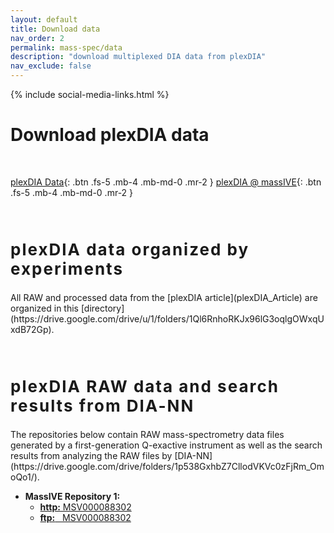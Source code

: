 ```yaml
---
layout: default
title: Download data
nav_order: 2
permalink: mass-spec/data
description: "download multiplexed DIA data from plexDIA"
nav_exclude: false
---
```

{% include social-media-links.html %}

# Download plexDIA data

&nbsp;

[plexDIA Data]({{site.baseurl}}#plexDIA-data){: .btn .fs-5 .mb-4 .mb-md-0 .mr-2 }
[plexDIA @ massIVE]({{site.baseurl}}#RAW-data){: .btn .fs-5 .mb-4 .mb-md-0 .mr-2 }

&nbsp;

<h2 style="letter-spacing: 2px; font-size: 26px;" id="plexDIA-data" >plexDIA data organized by experiments</h2>
All RAW and processed data from the [plexDIA article](plexDIA_Article) are organized in this [directory](https://drive.google.com/drive/u/1/folders/1Ql6RnhoRKJx96lG3oqlgOWxqUxdB72Gp).   




&nbsp;


<h2 style="letter-spacing: 2px; font-size: 26px;" id="RAW-data" >plexDIA RAW data and search results from DIA-NN</h2>
The repositories below contain RAW mass-spectrometry data files generated by a first-generation Q-exactive instrument as well as the search results from analyzing the  RAW files by [DIA-NN](https://drive.google.com/drive/folders/1p538GxhbZ7CllodVKVc0zFjRm_OmoQo1/).


* **MassIVE Repository 1:**
  - [**http:**  MSV000088302](https://massive.ucsd.edu/ProteoSAFe/dataset.jsp?task=8b0a2f5b2fc84964b4bd4ee64fc84d25)
  - [**ftp:** &nbsp; MSV000088302](ftp://massive.ucsd.edu/MSV000088302)



[plexDIA_Article]: https://doi.org/10.1101/2021.11.04.467007 "Multiplexed data-independent acquisition by plexDIA"

&nbsp;


&nbsp;  

&nbsp;

&nbsp;  

&nbsp;

&nbsp;

&nbsp;

&nbsp;

&nbsp;

&nbsp;

&nbsp;

&nbsp;

&nbsp;

&nbsp;

&nbsp;

&nbsp;

&nbsp;

&nbsp;

&nbsp;
